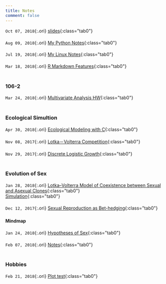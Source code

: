 ```yaml
---
title: Notes
comment: false
---
```


<!-- Jan. Feb. Mar. Apr. May Jun. Jul. Aug. Sep. Oct. Nov. Dec.  -->

<style>
    .tab1 { padding-left: 2em; }
    .tab2 { padding-left: 8em; }
    .tab0 { padding-left: 1em; }
    code.ori { 
      font-stretch: condensed;
      padding-left: 0px;
      font-size:0.88em; 
      background-color: rgba(51, 51, 51, 0);
      font-style: oblique;
      }
    .mono { font-family: monospace; }
    p { 
        padding-bottom: 0.3em;
        padding-top: 0.1em;
        }
    ul { list-style-image: none;}
    h2 { padding-top: 1em; }
    h3 { padding-top: 1em; }
    code { font-size:0.9em; }
</style>


`Oct 07, 2018`{:.ori}  [slides](/slides/){:class="tab0"}

`Aug 09, 2018`{:.ori}  [My Python Notes](/notes/python_notes.html){:class="tab0"}

`Jul 19, 2018`{:.ori} [My Linux Notes](/notes/mylinux.html){:class="tab0"}

`Mar 18, 2018`{:.ori}  [R Markdown Features](/Rmd_ref){:class="tab0"}

### 106-2

`Mar 24, 2018`{:.ori} [Multivariate Analysis HW](/notes/106-2/multivariate/){:class="tab0"}



### Ecological Simultion

`Apr 30, 2018`{:.ori} [Ecological Modeling with C](/notes/106-2/Eco_model/){:class="tab0"}

`Nov 08, 2017`{:.ori} [Lotka－Volterra Competition](/notes/simulation/competition.html){:class="tab0"}

`Nov 29, 2017`{:.ori} [Discrete Logistic Growth](/notes/simulation/Discrete_Logistic.html){:class="tab0"}



### Evolution of Sex

`Jan 28, 2018`{:.ori} [Lotka–Volterra Model of Coexistence between Sexual and Asexual Clones](/notes/EvoSex/Doncaster_2002/LK.html){:class="tab0"}  
[Simulation](/notes/EvoSex/simulation/Rmd/model.html){:class="tab0"}

`Dec 12, 2017`{:.ori} [Sexual Reproduction as Bet-hedging](/notes/EvoSex/sexual_reproduction_bet_hedging/good_harsh_competition.html){:class="tab0"}


#### Mindmap

`Jan 24, 2018`{:.ori} [Hypotheses of Sex](/notes/EvoSex/thoughts/Hypothesis_of_Sex.html){:class="tab0"}

`Feb 07, 2018`{:.ori} [Notes](/notes/EvoSex/thoughts/Notes.html){:class="tab0"}


### Hobbies

`Feb 21, 2018`{:.ori} [Plot test](/notes/graphics/widget_test.html){:class="tab0"}




<br><br>
